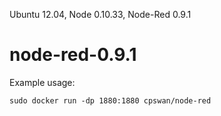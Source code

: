 Ubuntu 12.04, Node 0.10.33, Node-Red 0.9.1

node-red-0.9.1
==============

Example usage:

`sudo docker run -dp 1880:1880 cpswan/node-red`
